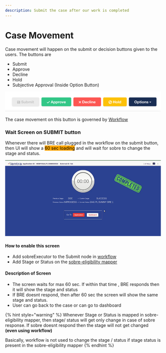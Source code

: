 ```yaml
---
description: Submit the case after our work is completed
---
```


# Case Movement

Case movement will happen on the submit or decision buttons given to the users. The buttons are

* Submit
* Approve
* Decline
* Hold
* Subjective Approval (Inside Option Button)

![](<../../.gitbook/assets/image (124).png>)

The case movement on this button is governed by [Workflow](../../for-admins/product-level/workflow/)



### Wait Screen on SUBMIT button

Whenever there will BRE call plugged in the workflow on the submit button, then UI will show a <mark style="background-color:orange;">60 sec loading</mark> and will wait for sobre to change the stage and status.&#x20;

![Loading screen on submit button](<../../.gitbook/assets/image (278).png>)

#### How to enable this screen

* Add sobreExecutor to the Submit node in [workflow](../../for-admins/product-level/workflow/)
* Add Stage or Status on the [sobre-eligibility mapper](../../for-admins/module-level/eligibility-sobre-mapper.md)

#### Description of Screen

* The screen waits for max 60 sec. If within that time , BRE responds then it will show the stage and status
* If BRE doesnt respond, then after 60 sec the screen will show the same stage and status.&#x20;
* User can go back to the case or can go to dashboard

{% hint style="warning" %}
Whenever Stage or Status is mapped in sobre-eligibility mapper, then stage/ status will get only change in case of sobre response. If sobre doesnt respond then the stage will not get changed **(even using workflow)**

Basically, workflow is not used to change the stage / status if stage status is present in the sobre-eligibility mapper
{% endhint %}


